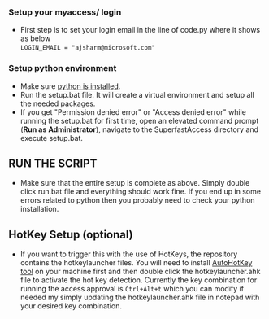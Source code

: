### Setup your myaccess/ login

- First step is to set your login email in the line of code.py where it shows as below <br/>
  `LOGIN_EMAIL = "ajsharm@microsoft.com"`

### Setup python environment

- Make sure [python is installed](https://www.python.org/downloads/windows/).
- Run the setup.bat file. It will create a virtual environment and setup all the needed packages.
- If you get "Permission denied error" or "Access denied error" while running the setup.bat for first time, open an elevated command prompt (**Run as Administrator**), navigate to the SuperfastAccess directory and execute setup.bat.

## RUN THE SCRIPT

- Make sure that the entire setup is complete as above. Simply double click run.bat file and everything should work fine. If you end up in some errors related to python then you probably need to check your python installation.


## HotKey Setup (optional)

- If you want to trigger this with the use of HotKeys, the repository contains the hotkeylauncher files. You will need to install [AutoHotKey tool](https://www.autohotkey.com/) on your machine first and then double click the hotkeylauncher.ahk file to activate the hot key detection. Currently the key combination for running the access approval is ```Ctrl+Alt+t``` which you can modify if needed my simply updating the hotkeylauncher.ahk file in notepad with your desired key combination.